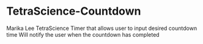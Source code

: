 TetraScience-Countdown
======================

Marika Lee
TetraScience
Timer that allows user to input desired countdown time
Will notify the user when the countdown has completed
